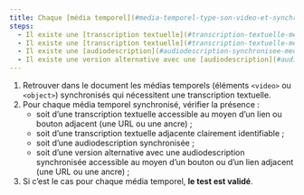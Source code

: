 ```yaml
---
title: Chaque [média temporel](#media-temporel-type-son-video-et-synchronise) synchronisé pré-enregistré vérifie-t-il, si nécessaire, une de ces conditions (hors cas particuliers) ?
steps:
  - Il existe une [transcription textuelle](#transcription-textuelle-media-temporel) accessible via un [lien ou bouton adjacent](#lien-ou-bouton-adjacent).
  - Il existe une [transcription textuelle](#transcription-textuelle-media-temporel) adjacente clairement identifiable.
  - Il existe une [audiodescription](#audiodescription-synchronisee-media-temporel) synchronisée.
  - Il existe une version alternative avec une [audiodescription](#audiodescription-synchronisee-media-temporel) synchronisée accessible via un [lien ou bouton adjacent](#lien-ou-bouton-adjacent).
---
```


1. Retrouver dans le document les médias temporels (éléments `<video>` ou `<object>`) synchronisés qui nécessitent une transcription textuelle.
2. Pour chaque média temporel synchronisé, vérifier la présence :
   - soit d’une transcription textuelle accessible au moyen d’un lien ou bouton adjacent (une URL ou une ancre) ;
   - soit d’une transcription textuelle adjacente clairement identifiable ;
   - soit d’une audiodescription synchronisée ;
   - soit d’une version alternative avec une audiodescription synchronisée accessible au moyen d’un bouton ou d’un lien adjacent (une URL ou une ancre) ;
3. Si c’est le cas pour chaque média temporel, **le test est validé**.
